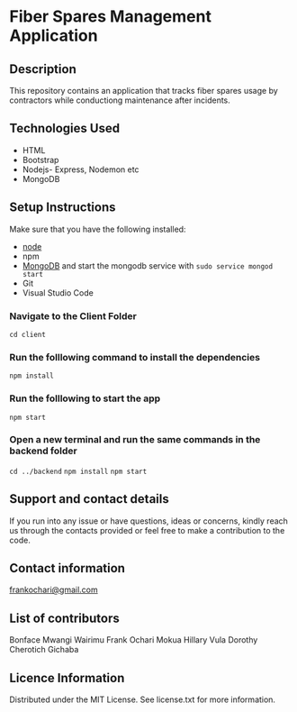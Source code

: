 # Fiber Spares Management Application

## Description
This repository contains an application that tracks fiber spares usage by contractors while conductiong maintenance after incidents.

## Technologies Used
* HTML
* Bootstrap
* Nodejs- Express, Nodemon etc
* MongoDB 

## Setup Instructions
Make sure that you have the following installed:
- [node](https://www.digitalocean.com/community/tutorials/how-to-install-node-js-on-ubuntu-18-04) 
- npm 
- [MongoDB](https://docs.mongodb.com/manual/tutorial/install-mongodb-on-ubuntu/) and start the mongodb 
service with `sudo service mongod start`
- Git
- Visual Studio Code
### Navigate to the Client Folder 
 `cd client`
### Run the folllowing command to install the dependencies 
 `npm install`
### Run the folllowing to start the app
 `npm start`
### Open a new terminal and run the same commands in the backend folder
 `cd ../backend`
 `npm install`
 `npm start`

## Support and contact details
If you run into any issue or have questions, ideas or concerns, kindly reach us through the contacts provided or feel free to make a contribution to the code.

## Contact information
frankochari@gmail.com

## List of contributors
Bonface Mwangi Wairimu
Frank Ochari Mokua
Hillary Vula
Dorothy Cherotich Gichaba

## Licence Information
Distributed under the MIT License. See license.txt for more information.

